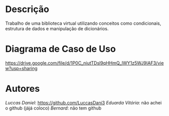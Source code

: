# Descrição
Trabalho de uma biblioteca virtual utilizando conceitos como condicionais, estrutura de dados e manipulação de dicionários.
# Diagrama de Caso de Uso
https://drive.google.com/file/d/1P0C_niutTDsl9qHHmQ_lWY1z5WJ9IAF3/view?usp=sharing
# Autores
*Luccas Daniel*: https://github.com/LuccasDani3
*Eduarda Vitória*: não achei o github (jájá coloco)
*Bernard*: não tem github
